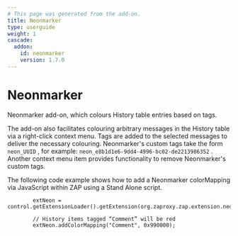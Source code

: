 ```yaml
---
# This page was generated from the add-on.
title: Neonmarker
type: userguide
weight: 1
cascade:
  addon:
    id: neonmarker
    version: 1.7.0
---
```


# Neonmarker

Neonmarker add-on, which colours History table entries based on
tags.


The add-on also facilitates colouring arbitrary messages in the
History table via a right-click context menu. Tags are added to the
selected messages to deliver the necessary colouring. Neonmarker's
custom tags take the form
`neon_UUID`
, for example:
`neon_e8b1d1e6-9dd4-4996-bc02-de2213986352`
. Another context menu item provides functionality to remove
Neonmarker's custom tags.

The following code example shows how to add a Neonmarker
colorMapping via JavaScript within ZAP using a Stand Alone script.


    		
    		extNeon = control.getExtensionLoader().getExtension(org.zaproxy.zap.extension.neonmarker.ExtensionNeonmarker.NAME);
    		
    		// History items tagged “Comment” will be red
    		extNeon.addColorMapping("Comment", 0x990000);
    		
    	
